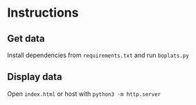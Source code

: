 # Instructions

## Get data

Install dependencies from `requirements.txt` and run `boplats.py`

## Display data

Open `index.html` or host with `python3 -m http.server`
